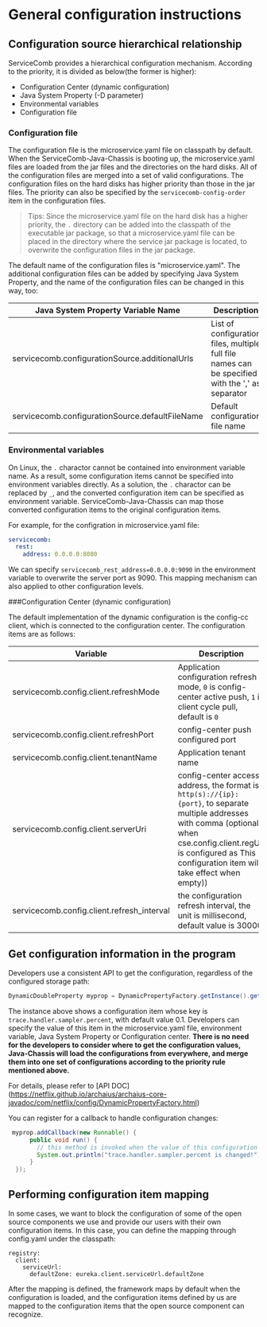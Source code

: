 # General configuration instructions

## Configuration source hierarchical relationship

ServiceComb provides a hierarchical configuration mechanism. According to the priority, it is divided as below(the former is higher):
* Configuration Center (dynamic configuration)
* Java System Property (-D parameter)
* Environmental variables
* Configuration file

### Configuration file

The configuration file is the microservice.yaml file on classpath by default. When the ServiceComb-Java-Chassis is booting up, the microservice.yaml files are loaded from the jar files and the directories on the hard disks. All of the configuration files are merged into a set of valid configurations. The configuration files on the hard disks has higher priority than those in the jar files. The priority can also be specified by the `servicecomb-config-order` item in the configuration files.

> Tips: Since the microservice.yaml file on the hard disk has a higher priority, the `.` directory can be added into the classpath of the executable jar package, so that a microservice.yaml file can be placed in the directory where the service jar package is located, to overwrite the configuration files in the jar package.

The default name of the configuration files is "microservice.yaml". The additional configuration files can be added by specifying Java System Property, and the name of the configuration files can be changed in this way, too:

|Java System Property Variable Name|Description|
|---|---|
|servicecomb.configurationSource.additionalUrls|List of configuration files, multiple full file names can be specified with the ',' as separator|
|servicecomb.configurationSource.defaultFileName|Default configuration file name|

### Environmental variables

On Linux, the `.` charactor cannot be contained into environment variable name. As a result, some configuration items cannot be specified into environment variables directly. As a solution, the `.` charactor can be replaced by `_`, and the converted configuration item can be specified as environment variable. ServiceComb-Java-Chassis can map those converted configuration items to the original configuration items.

For example, for the configration in microservice.yaml file:
```yaml
servicecomb:
  rest:
    address: 0.0.0.0:8080
```
We can specify `servicecomb_rest_address=0.0.0.0:9090` in the environment variable to overwrite the server port as 9090. This mapping mechanism can also applied to other configuration levels.

###Configuration Center (dynamic configuration)

The default implementation of the dynamic configuration is the config-cc client, which is connected to the configuration center. The configuration items are as follows:

|Variable|Description|
|---|---|
|servicecomb.config.client.refreshMode|Application configuration refresh mode, `0` is config-center active push, `1` is client cycle pull, default is `0`|
|servicecomb.config.client.refreshPort|config-center push configured port|
|servicecomb.config.client.tenantName|Application tenant name|
|servicecomb.config.client.serverUri|config-center access address, the format is `http(s)://{ip}:{port}`, to separate multiple addresses with comma (optional, when cse.config.client.regUri is configured as This configuration item will take effect when empty))|
|servicecomb.config.client.refresh_interval|the configuration refresh interval, the unit is millisecond, default value is 30000|

## Get configuration information in the program

Developers use a consistent API to get the configuration, regardless of the configured storage path:
```java
DynamicDoubleProperty myprop = DynamicPropertyFactory.getInstance().getDoubleProperty("trace.handler.sampler.percent", 0.1);
```
The instance above shows a configuration item whose key is `trace.handler.sampler.percent`, with default value 0.1. Developers can specify the value of this item in the microservice.yaml file, environment variable, Java System Property or Configuration center. **There is no need for the developers to consider where to get the configuration values, Java-Chassis will load the configurations from everywhere, and merge them into one set of configurations according to the priority rule mentioned above.**

For details, please refer to [API DOC] (https://netflix.github.io/archaius/archaius-core-javadoc/com/netflix/config/DynamicPropertyFactory.html)

You can register for a callback to handle configuration changes:
```java
 myprop.addCallback(new Runnable() {
      public void run() {
        // this method is invoked when the value of this configuration item is modified
        System.out.println("trace.handler.sampler.percent is changed!");
      }
  });
```

## Performing configuration item mapping
In some cases, we want to block the configuration of some of the open source components we use and provide our users with their own configuration items. In this case, you can define the mapping through config.yaml under the classpath:
```
registry:
  client:
    serviceUrl:
      defaultZone: eureka.client.serviceUrl.defaultZone
```

After the mapping is defined, the framework maps by default when the configuration is loaded, and the configuration items defined by us are mapped to the configuration items that the open source component can recognize.
